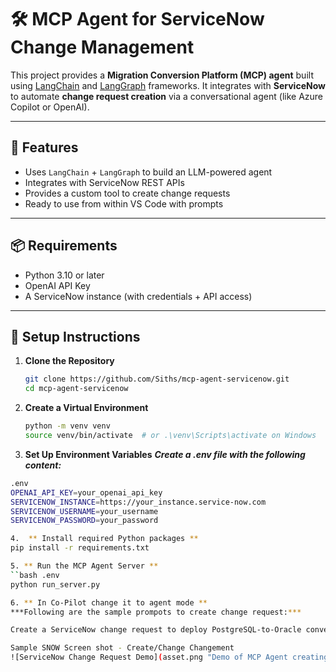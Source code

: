 # 🛠 MCP Agent for ServiceNow Change Management

This project provides a **Migration Conversion Platform (MCP) agent** built using [LangChain](https://www.langchain.com/) and [LangGraph](https://www.langgraph.ai/) frameworks. It integrates with **ServiceNow** to automate **change request creation** via a conversational agent (like Azure Copilot or OpenAI).

---

## 🚀 Features

- Uses `LangChain` + `LangGraph` to build an LLM-powered agent
- Integrates with ServiceNow REST APIs
- Provides a custom tool to create change requests
- Ready to use from within VS Code with prompts

---

## 📦 Requirements

- Python 3.10 or later
- OpenAI API Key
- A ServiceNow instance (with credentials + API access)

---

## 🔧 Setup Instructions

1. **Clone the Repository**
   ```bash
   git clone https://github.com/Siths/mcp-agent-servicenow.git
   cd mcp-agent-servicenow
   
2. **Create a Virtual Environment**

    ```bash
   python -m venv venv
   source venv/bin/activate  # or .\venv\Scripts\activate on Windows
    
3. **Set Up Environment Variables**
***Create a .env file with the following content:***
```bash
.env
OPENAI_API_KEY=your_openai_api_key
SERVICENOW_INSTANCE=https://your_instance.service-now.com
SERVICENOW_USERNAME=your_username
SERVICENOW_PASSWORD=your_password

4.  ** Install required Python packages **
pip install -r requirements.txt

5. ** Run the MCP Agent Server **
``bash .env
python run_server.py

6. ** In Co-Pilot change it to agent mode **
***Following are the sample prompots to create change request:***

Create a ServiceNow change request to deploy PostgreSQL-to-Oracle conversion for inventory system, scheduled for 9 PM Friday. Mark it as a high priority.

Sample SNOW Screen shot - Create/Change Changement
![ServiceNow Change Request Demo](asset.png "Demo of MCP Agent creating a change request")

